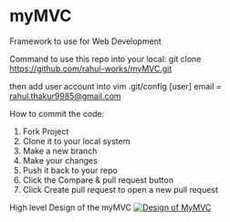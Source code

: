 # myMVC
Framework to use for Web Development


Command to use this repo into your local: 
git clone https://github.com/rahul-works/myMVC.git

then add user account into vim .git/config
[user]
        email = rahul.thakur9985@gmail.com

How to commit the code:

1. Fork Project
2. Clone it to your local system
3. Make a new branch
4. Make your changes
5. Push it back to your repo
6. Click the Compare & pull request button
7. Click Create pull request to open a new pull request


High level Design of the myMVC
[![Design of MyMVC](https://i.imgur.com/HpzGtPD.png)](https://rahul-thakur.medium.com/php-no-framework-7a30783992ad)
